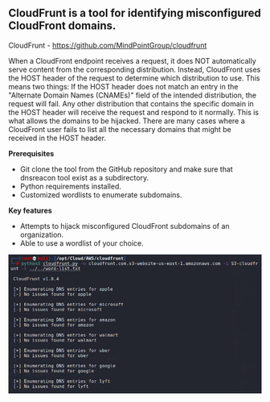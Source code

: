 
## CloudFrunt is a tool for identifying misconfigured CloudFront domains. 

CloudFrunt - https://github.com/MindPointGroup/cloudfrunt

When a CloudFront endpoint receives a request, it does NOT automatically serve content from the corresponding distribution. Instead, CloudFront uses the HOST header of the request to determine which distribution to use. This means two things:
If the HOST header does not match an entry in the "Alternate Domain Names (CNAMEs)" field of the intended distribution, the request will fail.
Any other distribution that contains the specific domain in the HOST header will receive the request and respond to it normally.
This is what allows the domains to be hijacked. There are many cases where a CloudFront user fails to list all the necessary domains that might be received in the HOST header. 

**Prerequisites** 
* Git clone the tool from the GitHub repository and make sure that dnsreacon tool exist as a subdirectory.
* Python requirements installed.
* Customized wordlists to enumerate subdomains.

**Key features**
* Attempts to hijack misconfigured CloudFront subdomains of an organization.
* Able to use a wordlist of your choice.

![Import Module](https://github.com/JonathanScheinert/Cloud_PT_Tools/blob/main/AWS/Screenshots/CloudFrunt_1.png)

